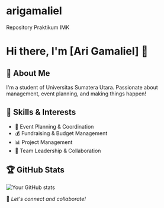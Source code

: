 # arigamaliel
Repository Praktikum IMK
# Hi there, I'm [Ari Gamaliel] 👋

## 🚀 About Me
I'm a student of Universitas Sumatera Utara. Passionate about management, event planning, and making things happen!

## 🎯 Skills & Interests
- 🎤 Event Planning & Coordination
- 💰 Fundraising & Budget Management
- 📊 Project Management
- 🤝 Team Leadership & Collaboration


## 🏆 GitHub Stats
![Your GitHub stats](https://github-readme-stats.vercel.app/api?username=yourusername&show_icons=true&theme=radical&include_all_commits=true)

🚀 *Let's connect and collaborate!*
